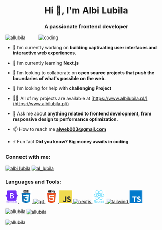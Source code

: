 <h1 align="center">Hi 👋, I'm Albi Lubila</h1>
<h3 align="center">A passionate frontend developer</h3>
<img align="right" alt="coding" width="400" src="https://media.tenor.com/whgQwNlVvNkAAAAi/xero-code.gif"

<p align="left"> <img src="https://komarev.com/ghpvc/?username=allubila&label=Profile%20views&color=0e75b6&style=flat" alt="allubila" /> </p>

- 🔭 I’m currently working on **building captivating user interfaces and interactive web experiences.**

- 🌱 I’m currently learning **Next.js**

- 👯 I’m looking to collaborate on **open source projects that push the boundaries of what's possible on the web.**

- 🤝 I’m looking for help with **challenging Project**

- 👨‍💻 All of my projects are available at [https://www.albilubila.pl/](https://www.albilubila.pl/)

- 💬 Ask me about **anything related to frontend development, from responsive design to performance optimization.**

- 📫 How to reach me **alweb003@gmail.com**

- ⚡ Fun fact **Did you know? Big money awaits in coding**

<h3 align="left">Connect with me:</h3>
<p align="left">
<a href="https://linkedin.com/in/albi lubila" target="blank"><img align="center" src="https://raw.githubusercontent.com/rahuldkjain/github-profile-readme-generator/master/src/images/icons/Social/linked-in-alt.svg" alt="albi lubila" height="30" width="40" /></a>
<a href="https://instagram.com/al_lubila" target="blank"><img align="center" src="https://raw.githubusercontent.com/rahuldkjain/github-profile-readme-generator/master/src/images/icons/Social/instagram.svg" alt="al_lubila" height="30" width="40" /></a>
</p>

<h3 align="left">Languages and Tools:</h3>
<p align="left"> <a href="https://getbootstrap.com" target="_blank" rel="noreferrer"> <img src="https://raw.githubusercontent.com/devicons/devicon/master/icons/bootstrap/bootstrap-plain-wordmark.svg" alt="bootstrap" width="40" height="40"/> </a> <a href="https://www.w3schools.com/css/" target="_blank" rel="noreferrer"> <img src="https://raw.githubusercontent.com/devicons/devicon/master/icons/css3/css3-original-wordmark.svg" alt="css3" width="40" height="40"/> </a> <a href="https://git-scm.com/" target="_blank" rel="noreferrer"> <img src="https://www.vectorlogo.zone/logos/git-scm/git-scm-icon.svg" alt="git" width="40" height="40"/> </a> <a href="https://www.w3.org/html/" target="_blank" rel="noreferrer"> <img src="https://raw.githubusercontent.com/devicons/devicon/master/icons/html5/html5-original-wordmark.svg" alt="html5" width="40" height="40"/> </a> <a href="https://developer.mozilla.org/en-US/docs/Web/JavaScript" target="_blank" rel="noreferrer"> <img src="https://raw.githubusercontent.com/devicons/devicon/master/icons/javascript/javascript-original.svg" alt="javascript" width="40" height="40"/> </a> <a href="https://nextjs.org/" target="_blank" rel="noreferrer"> <img src="https://cdn.worldvectorlogo.com/logos/nextjs-2.svg" alt="nextjs" width="40" height="40"/> </a> <a href="https://reactjs.org/" target="_blank" rel="noreferrer"> <img src="https://raw.githubusercontent.com/devicons/devicon/master/icons/react/react-original-wordmark.svg" alt="react" width="40" height="40"/> </a> <a href="https://tailwindcss.com/" target="_blank" rel="noreferrer"> <img src="https://www.vectorlogo.zone/logos/tailwindcss/tailwindcss-icon.svg" alt="tailwind" width="40" height="40"/> </a> <a href="https://www.typescriptlang.org/" target="_blank" rel="noreferrer"> <img src="https://raw.githubusercontent.com/devicons/devicon/master/icons/typescript/typescript-original.svg" alt="typescript" width="40" height="40"/> </a> </p>

<p><img align="left" src="https://github-readme-stats.vercel.app/api/top-langs?username=allubila&show_icons=true&locale=en&layout=compact" alt="allubila" /></p>

<p>&nbsp;<img align="center" src="https://github-readme-stats.vercel.app/api?username=allubila&show_icons=true&locale=en" alt="allubila" /></p>

<p><img align="center" src="https://github-readme-streak-stats.herokuapp.com/?user=allubila&" alt="allubila" /></p>

